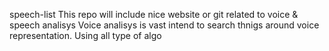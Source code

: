 speech-list
This  repo will include nice website or git related to voice & speech analisys
Voice analisys is vast
intend to search thnigs around voice representation. Using all type of algo


